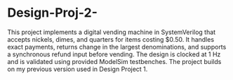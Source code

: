 # Design-Proj-2-
This project implements a digital vending machine in SystemVerilog that accepts nickels, dimes, and quarters for items costing $0.50. 
It handles exact payments, returns change in the largest denominations, and supports a synchronous refund input before vending. 
The design is clocked at 1 Hz and is validated using provided ModelSim testbenches. The project builds on my previous version used in Design Project 1.
